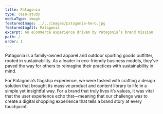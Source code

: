 ```yaml
---
title: Patagonia
type: case-study
mediaType: image
featuredImage: ../../images/patagonia-hero.jpg
featuredImgAlt: Patagonia
excerpt: An eCommerce experience driven by Patagonia’s brand mission
path: /
order: 1
---
```

Patagonia is a family-owned apparel and outdoor sporting goods outfitter, rooted in sustainability. As a leader in eco-friendly business models, they’ve paved the way for others to reimagine their practices with sustainability in mind.

For Patagonia’s flagship experience, we were tasked with crafting a design solution that brought its massive product and content library to life in a simple yet insightful way. For a brand that truly lives it’s values, it was vital that the user experience echo that—meaning that our challenge was to create a digital shopping experience that tells a brand story at every touchpoint.